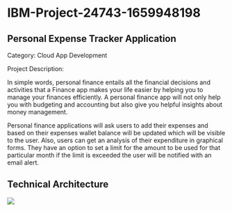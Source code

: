 # IBM-Project-24743-1659948198
## Personal Expense Tracker Application

Category: Cloud App Development

Project Description:

In simple words, personal finance entails all the financial decisions and activities that a Finance app makes your life easier by helping you to manage your finances efficiently. A personal finance app will not only help you with budgeting and accounting but also give you helpful insights about money management.

Personal finance applications will ask users to add their expenses and based on their expenses wallet balance will be updated which will be visible to the user. Also, users can get an analysis of their expenditure in graphical forms. They have an option to set a limit for the amount to be used for that particular month if the limit is exceeded the user will be notified with an email alert.

## Technical Architecture


![](https://user-images.githubusercontent.com/97951280/188361430-a377d0ce-1fbe-429a-9d4d-0309a9c2b977.png)
